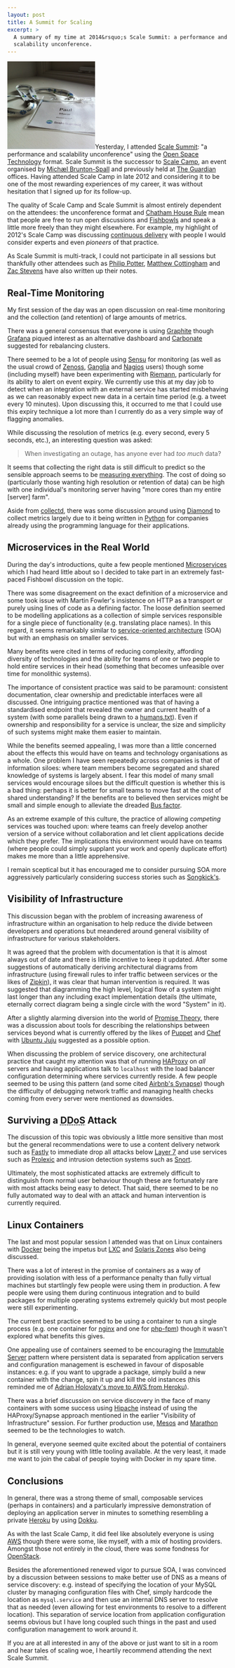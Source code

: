 ```yaml
---
layout: post
title: A Summit for Scaling
excerpt: >
  A summary of my time at 2014&rsquo;s Scale Summit: a performance and
  scalability unconference.
---
```

<img src=/i/scalesummit.jpg width=200 height=200 alt class=pull-left>Yesterday, I attended [Scale Summit][]: "a performance and scalability
unconference" using the [Open Space Technology][] format. Scale Summit is the
successor to [Scale Camp][], an event organised by [Mich&aelig;l
Brunton-Spall][Michael Brunton-Spall] and previously held at [The Guardian][]
offices. Having attended Scale Camp in late 2012 and considering it to be one
of the most rewarding experiences of my career, it was without hesitation that
I signed up for its follow-up.

The quality of Scale Camp and Scale Summit is almost entirely dependent on
the attendees: the unconference format and [Chatham House Rule][] mean that
people are free to run open discussions and [Fishbowls][Fishbowl] and speak a
little more freely than they might elsewhere. For example, my highlight of
2012's Scale Camp was discussing [continuous delivery] with people I would
consider experts and even *pioneers* of that practice.

As Scale Summit is multi-track, I could not participate in all sessions but
thankfully other attendees such as [Philip Potter][], [Matthew
Cottingham][] and [Zac Stevens][] have also written up their notes.

## Real-Time Monitoring

My first session of the day was an open discussion on real-time monitoring and
the collection (and retention) of large amounts of metrics.

There was a general consensus that everyone is using [Graphite][] though
[Grafana][] piqued interest as an alternative dashboard and [Carbonate][]
suggested for rebalancing clusters.

There seemed to be a lot of people using [Sensu][] for monitoring (as well as
the usual crowd of [Zenoss][], [Ganglia][] and [Nagios][] users) though some
(including myself) have been experimenting with [Riemann][], particularly for
its ability to alert on event expiry. We currently use this at my day job to
detect when an integration with an external service has started misbehaving as
we can reasonably expect new data in a certain time period (e.g. a tweet every
10
minutes). Upon discussing this, it occurred to me that I could use this expiry
technique a lot more than I currently do as a very simple way of flagging
anomalies.

While discussing the resolution of metrics (e.g. every second, every 5
seconds, etc.), an interesting question was asked:

> When investigating an outage, has anyone ever had *too much* data?

It seems that collecting the right data is still difficult to predict so the
sensible approach seems to be [measuring everything][Measure Anything]. The
cost of doing so (particularly those wanting high resolution or retention of
data) can be high with one individual's monitoring server having "more cores
than my entire [server] farm".

Aside from [collectd][], there was some discussion around using [Diamond][] to
collect metrics largely due to it being written in [Python][] for companies
already using the programming language for their applications.

## Microservices in the Real World

During the day's introductions, quite a few people mentioned [Microservices][]
which I had heard little about so I decided to take part in an extremely
fast-paced Fishbowl discussion on the topic.

There was some disagreement on the exact definition of a microservice and some
took issue with Martin Fowler's insistence on HTTP as a transport or purely
using lines of code as a defining factor. The loose definition seemed to be
modelling applications as a collection of simple services responsible
for a single piece of functionality (e.g. translating place names). In this
regard, it seems remarkably similar to [service-oriented architecture][SOA]
(SOA) but with an emphasis on smaller services.

Many benefits were cited in terms of reducing complexity, affording diversity
of technologies and the ability for teams of one or two people to hold entire
services in their head (something that becomes unfeasible over time for
monolithic systems).

The importance of consistent practice was said to be paramount: consistent
documentation, clear ownership and predictable interfaces were all discussed.
One intriguing practice mentioned was that of having a standardised endpoint
that revealed the owner and current health of a system (with some parallels
being drawn to a [humans.txt][]). Even if ownership and responsibility for a
service is unclear, the size and simplicity of such systems might make them
easier to maintain.

While the benefits seemed appealing, I was more than a little concerned about
the effects this would have on teams and technology organisations as a whole.
One problem I have seen repeatedly across companies is that of information
siloes: where team members become segregated and shared knowledge of systems
is largely absent. I fear this model of many small services would encourage
siloes but the difficult question is whether this is a bad thing: perhaps it
is better for small teams to move fast at the cost of shared understanding? If
the benefits are to believed then services might be small and simple enough to
alleviate the dreaded [Bus factor][].

As an extreme example of this culture, the practice of allowing *competing*
services was touched upon: where teams can freely develop another version of a
service without collaboration and let client applications decide which they
prefer. The implications this environment would have on teams (where people
could simply supplant your work and openly duplicate effort)
makes me more than a little apprehensive.

I remain sceptical but it has encouraged me to consider pursuing SOA more
aggressively particularly considering success stories such as
[Songkick's][SOA Songkick].

## Visibility of Infrastructure

This discussion began with the problem of increasing awareness of
infrastructure within an organisation to help reduce the divide between
developers and operations but meandered around general visibility of
infrastructure for various stakeholders.

It was agreed that the problem with documentation is that it is almost always
out of date and there is little incentive to keep it updated. After some
suggestions of automatically deriving architectural diagrams from
infrastructure (using firewall rules to infer traffic between services or the
likes of [Zipkin][]), it was clear that human intervention is required. It was
suggested that diagramming the high level, logical flow of a system might last
longer than any including exact implementation details (the ultimate,
eternally correct diagram being a single circle with the word "System" in it).

After a slightly alarming diversion into the world of [Promise Theory][],
there was a discussion about tools for describing the relationships
between services beyond what is currently offered by the likes of
[Puppet][] and [Chef][] with [Ubuntu Juju][] suggested as a possible option.

When discussing the problem of service discovery, one architectural practice
that caught my attention was that of running [HAProxy][] on *all* servers and
having applications talk to `localhost` with the load balancer configuration
determining where services currently reside. A few people seemed to be using
this pattern (and some cited [Airbnb's Synapse][Synapse]) though the
difficulty of debugging network traffic and managing health checks coming from
every server were mentioned as downsides.

## Surviving a <abbr title="Distributed Denial of Service">DDoS</abbr> Attack

The discussion of this topic was obviously a little more sensitive than most
but the general recommendations were to use a content delivery network such as
[Fastly][] to immediate drop all attacks below [Layer 7][] and use services
such as [Prolexic][] and intrusion detection systems such as [Snort][].

Ultimately, the most sophisticated attacks are extremely difficult to
distinguish from normal user behaviour though these are fortunately rare with
most attacks being easy to detect. That said, there seemed to be no fully
automated way to deal with an attack and human intervention is currently
required.

## Linux Containers

The last and most popular session I attended was that on Linux containers with
[Docker][] being the impetus but [LXC][] and [Solaris Zones][] also being
discussed.

There was a lot of interest in the promise of containers as a way of providing
isolation with less of a performance penalty than fully virtual machines but
startlingly few people were using them in production. A few people were using
them during continuous integration and to build packages for multiple
operating systems extremely quickly but most people were still
experimenting.

The current best practice seemed to be using a container to run a single
process (e.g. one container for [nginx][] and one for [php-fpm][]) though it
wasn't explored what benefits this gives.

One appealing use of containers seemed to be encouraging the [Immutable
Server][] pattern where persistent data is separated from application servers
and configuration management is eschewed in favour of disposable instances:
e.g. if you want to upgrade a package, simply build a new container with the
change, spin it up and kill the old instances (this reminded me of [Adrian
Holovaty's move to AWS from Heroku][Holovaty]).

There was a brief discussion on service discovery in the face of many
containers with some success using [Hipache][] instead of using the
HAProxy/Synapse approach mentioned in the earlier "Visibility of
Infrastructure" session. For further production use, [Mesos][] and
[Marathon][] seemed to be the technologies to watch.

In general, everyone seemed quite excited about the potential of containers
but it is still very young with little tooling available. At the
very least, it made me want to join the cabal of people toying with Docker in
my spare time.

## Conclusions

In general, there was a strong theme of small, composable services (perhaps in
containers) and a particularly impressive demonstration of deploying an
application server in minutes to something resembling a private [Heroku][] by
using [Dokku][].

As with the last Scale Camp, it did feel like absolutely
everyone is using [AWS][] though there were some, like myself, with a mix of
hosting providers. Amongst those not entirely in the cloud, there was some
fondness for [OpenStack][].

Besides the aforementioned renewed vigor to pursue SOA, I was convinced by a
discussion between sessions to make better use of DNS as a means of
service discovery: e.g. instead of specifying the location of your MySQL
cluster by managing configuration files with Chef, simply hardcode the
location as `mysql.service` and then use an internal DNS server to resolve
that as needed (even allowing for test environments to resolve to a different
location). This separation of service location from application configuration
seems obvious but I have long coupled such things in the past and used
configuration management to work around it.

If you are at all interested in any of the above or just want to sit in a room
and hear tales of scaling woe, I heartily recommend attending the next Scale
Summit.

  [Heroku]: https://www.heroku.com
  [AWS]: http://aws.amazon.com
  [Holovaty]: http://www.holovaty.com/writing/aws-notes/
  [Immutable Server]: http://martinfowler.com/bliki/ImmutableServer.html
  [nginx]: http://nginx.org
  [php-fpm]: http://php-fpm.org
  [collectd]: http://collectd.org
  [Prolexic]: http://www.prolexic.com
  [Layer 7]: http://en.wikipedia.org/wiki/Application_layer
  [Fastly]: http://www.fastly.com
  [Puppet]: http://puppetlabs.com
  [Chef]: http://www.getchef.com
  [Zipkin]: http://twitter.github.io/zipkin/
  [SOA Songkick]: http://devblog.songkick.com/2012/07/27/service-oriented-songkick/
  [humans.txt]: http://humanstxt.org
  [Bus factor]: http://en.wikipedia.org/wiki/Bus_factor
  [SOA]: http://en.wikipedia.org/wiki/Service-oriented_architecture
  [Measure Anything]: http://codeascraft.com/2011/02/15/measure-anything-measure-everything/
  [Zenoss]: http://www.zenoss.com
  [Nagios]: http://www.nagios.org
  [Graphite]: http://graphite.wikidot.com
  [Carbonate]: https://github.com/jssjr/carbonate
  [Continuous delivery]: http://en.wikipedia.org/wiki/Continuous_delivery
  [Fishbowl]: http://en.wikipedia.org/wiki/Fishbowl_(conversation)
  [Open Space Technology]: http://en.wikipedia.org/wiki/Open_Space_Technology
  [Michael Brunton-Spall]: https://twitter.com/bruntonspall
  [The Guardian]: http://www.theguardian.com
  [Scale Summit]: http://www.scalesummit.org
  [Scale Camp]: http://www.scalecamp.org.uk
  [Chatham House Rule]: http://www.chathamhouse.org/about-us/chathamhouserule
  [Grafana]: http://grafana.org
  [Riemann]: http://riemann.io
  [Sensu]: http://sensuapp.org
  [Docker]: https://www.docker.io
  [Solaris Zones]: http://en.wikipedia.org/wiki/Solaris_Containers
  [LXC]: https://linuxcontainers.org
  [Prolexic]: http://www.prolexic.com
  [Ubuntu Juju]: https://juju.ubuntu.com
  [Microservices]: http://martinfowler.com/articles/microservices.html
  [Ganglia]: http://ganglia.sourceforge.net
  [Diamond]: https://github.com/BrightcoveOS/Diamond
  [Hipache]: https://github.com/dotcloud/hipache
  [Synapse]: https://github.com/airbnb/synapse
  [OpenStack]: https://www.openstack.org
  [Dokku]: https://github.com/progrium/dokku
  [Mesos]: http://mesos.apache.org
  [Marathon]: https://github.com/mesosphere/marathon
  [Promise Theory]: http://en.wikipedia.org/wiki/Promise_theory
  [Philip Potter]: https://gist.github.com/philandstuff/9684513
  [Matthew Cottingham]: http://words.volant.is/articles/notes-scale-summit/
  [HAProxy]: http://haproxy.1wt.eu
  [Python]: https://www.python.org
  [Snort]: http://www.snort.org
  [Zac Stevens]: http://www.cryptocracy.com/blog/2014/03/23/scale-summit-2014/
